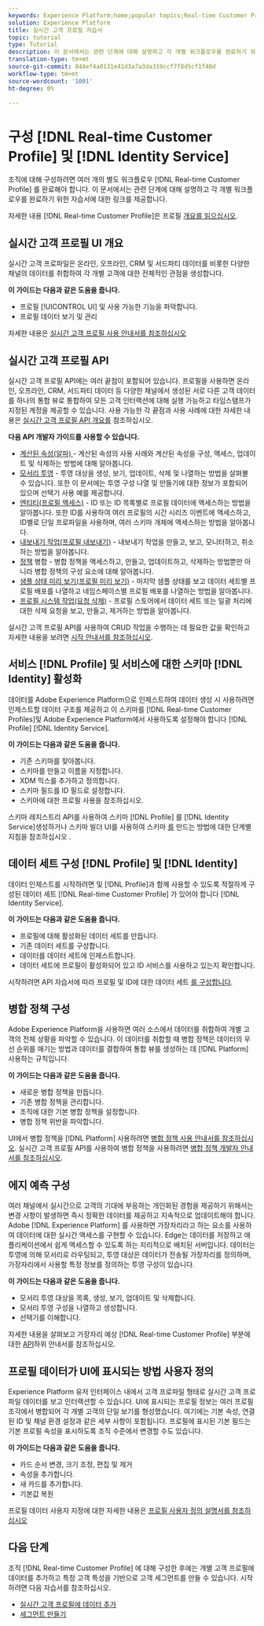 ```yaml
---
keywords: Experience Platform;home;popular topics;Real-time Customer Profile;Identity Service;
solution: Experience Platform
title: 실시간 고객 프로필 자습서
topic: tutorial
type: Tutorial
description: 이 문서에서는 관련 단계에 대해 설명하고 각 개별 워크플로우를 완료하기 위한 자습서에 대한 링크를 제공합니다.
translation-type: tm+mt
source-git-commit: 844ef4a0131e41d3a7a3da319ccf7f8d5cf1f40d
workflow-type: tm+mt
source-wordcount: '1001'
ht-degree: 0%

---
```



# 구성 [!DNL Real-time Customer Profile] 및 [!DNL Identity Service]

조직에 대해 구성하려면 여러 개의 별도 워크플로우 [!DNL Real-time Customer Profile] 를 완료해야 합니다. 이 문서에서는 관련 단계에 대해 설명하고 각 개별 워크플로우를 완료하기 위한 자습서에 대한 링크를 제공합니다.

자세한 내용 [!DNL Real-time Customer Profile]은 프로필 [개요를 읽으십시오](../profile/home.md).

## 실시간 고객 프로필 UI 개요

실시간 고객 프로파일은 온라인, 오프라인, CRM 및 서드파티 데이터를 비롯한 다양한 채널의 데이터를 취합하여 각 개별 고객에 대한 전체적인 관점을 생성합니다.

**이 가이드는 다음과 같은 도움을 줍니다.**
- 프로필 [!UICONTROL UI] 및 사용 가능한 기능을 파악합니다.
- 프로필 데이터 보기 및 관리

자세한 내용은 [실시간 고객 프로필 사용 안내서를 참조하십시오](../profile/ui/user-guide.md)

## 실시간 고객 프로필 API

실시간 고객 프로필 API에는 여러 끝점이 포함되어 있습니다. 프로필을 사용하면 온라인, 오프라인, CRM, 서드파티 데이터 등 다양한 채널에서 생성된 서로 다른 고객 데이터를 하나의 통합 뷰로 통합하여 모든 고객 인터랙션에 대해 실행 가능하고 타임스탬프가 지정된 계정을 제공할 수 있습니다. 사용 가능한 각 끝점과 사용 사례에 대한 자세한 내용은 [실시간 고객 프로필 API 개요를](../profile/api/overview.md) 참조하십시오.

**다음 API 개발자 가이드를 사용할 수 있습니다.**
- [계산된 속성(알파) ](../profile/api/computed-attributes.md) - 계산된 속성의 사용 사례와 계산된 속성을 구성, 액세스, 업데이트 및 삭제하는 방법에 대해 알아봅니다.
- [모서리 투영](../profile/api/edge-projections.md) - 투영 대상을 생성, 보기, 업데이트, 삭제 및 나열하는 방법을 살펴볼 수 있습니다. 또한 이 문서에는 투영 구성 나열 및 만들기에 대한 정보가 포함되어 있으며 선택기 사용 예를 제공합니다.
- [엔티티(프로필 액세스)](../profile/api/entities.md) - ID 또는 ID 목록별로 프로필 데이터에 액세스하는 방법을 알아봅니다. 또한 ID를 사용하여 여러 프로필의 시간 시리즈 이벤트에 액세스하고, ID별로 단일 프로파일을 사용하며, 여러 스키마 개체에 액세스하는 방법을 알아봅니다.
- [내보내기 작업(프로필 내보내기)](../profile/api/export-jobs.md) - 내보내기 작업을 만들고, 보고, 모니터하고, 취소하는 방법을 알아봅니다.
- [정책](../profile/api/merge-policies.md) 병합 - 병합 정책을 액세스하고, 만들고, 업데이트하고, 삭제하는 방법뿐만 아니라 병합 정책의 구성 요소에 대해 알아봅니다.
- [샘플 상태 미리 보기(프로필 미리 보기)](../profile/api/preview-sample-status.md) - 마지막 샘플 상태를 보고 데이터 세트별 프로필 배포를 나열하고 네임스페이스별 프로필 배포를 나열하는 방법을 알아봅니다.
- [프로필 시스템 작업(요청 삭제)](../profile/api/profile-system-jobs.md) - 프로필 스토어에서 데이터 세트 또는 일괄 처리에 대한 삭제 요청을 보고, 만들고, 제거하는 방법을 알아봅니다.

실시간 고객 프로필 API를 사용하여 CRUD 작업을 수행하는 데 필요한 값을 확인하고 자세한 내용을 보려면 [시작 안내서를 참조하십시오](../profile/api/getting-started.md).

## 서비스 [!DNL Profile] 및 서비스에 대한 스키마 [!DNL Identity] 활성화

데이터를 Adobe Experience Platform으로 인제스트하여 데이터 생성 시 사용하려면 인제스트할 데이터 구조를 제공하고 이 스키마를 [!DNL Real-time Customer Profiles]및 Adobe Experience Platform에서 사용하도록 설정해야 합니다 [!DNL Profile] [!DNL Identity Service].

**이 가이드는 다음과 같은 도움을 줍니다.**
- 기존 스키마를 찾아봅니다.
- 스키마를 만들고 이름을 지정합니다.
- XDM 믹스를 추가하고 정의합니다.
- 스키마 필드를 ID 필드로 설정합니다.
- 스키마에 대한 프로필 사용을 참조하십시오.

스키마 레지스트리 API를 사용하여 스키마 [!DNL Profile] 를 [!DNL Identity Service]생성하거나 스키마 빌더 UI를 사용하여 스키마 [를](../xdm/tutorials/create-schema-api.md) 만드는 방법에 대한 단계별 지침을 참조하십시오 [](../xdm/tutorials/create-schema-ui.md).

## 데이터 세트 구성 [!DNL Profile] 및 [!DNL Identity]

데이터 인제스트를 시작하려면 및 [!DNL Profile]과 함께 사용할 수 있도록 적절하게 구성된 데이터 세트 [!DNL Real-time Customer Profile] 가 있어야 합니다 [!DNL Identity Service].

**이 가이드는 다음과 같은 도움을 줍니다.**
- 프로필에 대해 활성화된 데이터 세트를 만듭니다.
- 기존 데이터 세트를 구성합니다.
- 데이터를 데이터 세트에 인제스트합니다.
- 데이터 세트에 프로필이 활성화되어 있고 ID 서비스를 사용하고 있는지 확인합니다.

시작하려면 API 자습서에 따라 프로필 및 ID에 대한 데이터 세트 [를 구성합니다](../profile/tutorials/dataset-configuration.md).

## 병합 정책 구성

Adobe Experience Platform을 사용하면 여러 소스에서 데이터를 취합하여 개별 고객의 전체 상황을 파악할 수 있습니다. 이 데이터를 취합할 때 병합 정책은 데이터의 우선 순위를 매기는 방법과 데이터를 결합하여 통합 뷰를 생성하는 데 [!DNL Platform] 사용하는 규칙입니다.

**이 가이드는 다음과 같은 도움을 줍니다.**
- 새로운 병합 정책을 만듭니다.
- 기존 병합 정책을 관리합니다.
- 조직에 대한 기본 병합 정책을 설정합니다.
- 병합 정책 위반을 파악합니다.

UI에서 병합 정책을 [!DNL Platform] 사용하려면 [병합 정책 사용 안내서를 참조하십시오](../profile/ui/merge-policies.md). 실시간 고객 프로필 API를 사용하여 병합 정책을 사용하려면 [병합 정책 개발자 안내서를 참조하십시오](../profile/api/merge-policies.md).

## 에지 예측 구성

여러 채널에서 실시간으로 고객의 기대에 부응하는 개인화된 경험을 제공하기 위해서는 변경 사항이 발생하면 즉시 정확한 데이터를 제공하고 지속적으로 업데이트해야 합니다. Adobe [!DNL Experience Platform] 를 사용하면 가장자리라고 하는 요소를 사용하여 데이터에 대한 실시간 액세스를 구현할 수 있습니다. Edge는 데이터를 저장하고 애플리케이션에서 쉽게 액세스할 수 있도록 하는 지리적으로 배치된 서버입니다. 데이터는 투영에 의해 모서리로 라우팅되고, 투영 대상은 데이터가 전송될 가장자리를 정의하며, 가장자리에서 사용할 특정 정보를 정의하는 투영 구성이 있습니다.

**이 가이드는 다음과 같은 도움을 줍니다.**
- 모서리 투영 대상을 목록, 생성, 보기, 업데이트 및 삭제합니다.
- 모서리 투영 구성을 나열하고 생성합니다.
- 선택기를 이해합니다.

자세한 내용을 살펴보고 가장자리 예상 [!DNL Real-time Customer Profile] 부분에 대한 [API](../profile/api/edge-projections.md)하위 안내서를 참조하십시오.

## 프로필 데이터가 UI에 표시되는 방법 사용자 정의

Experience Platform 유저 인터페이스 내에서 고객 프로파일 형태로 실시간 고객 프로파일 데이터를 보고 인터랙션할 수 있습니다. UI에 표시되는 프로필 정보는 여러 프로필 조각에서 병합되어 각 개별 고객의 단일 보기를 형성했습니다. 여기에는 기본 속성, 연결된 ID 및 채널 환경 설정과 같은 세부 사항이 포함됩니다. 프로필에 표시된 기본 필드는 기본 프로필 속성을 표시하도록 조직 수준에서 변경할 수도 있습니다.

**이 가이드는 다음과 같은 도움을 줍니다.**
- 카드 순서 변경, 크기 조정, 편집 및 제거
- 속성을 추가합니다.
- 새 카드를 추가합니다.
- 기본값 복원

프로필 데이터 사용자 지정에 대한 자세한 내용은 [프로필 사용자 정의 설명서를 참조하십시오](../profile/ui/profile-customization.md)

## 다음 단계

조직 [!DNL Real-time Customer Profile] 에 대해 구성한 후에는 개별 고객 프로필에 데이터를 추가하고 특정 고객 특성을 기반으로 고객 세그먼트를 만들 수 있습니다. 시작하려면 다음 자습서를 참조하십시오.

- [실시간 고객 프로필에 데이터 추가](../profile/tutorials/add-profile-data.md)
- [세그먼트 만들기](../segmentation/tutorials/create-a-segment.md)